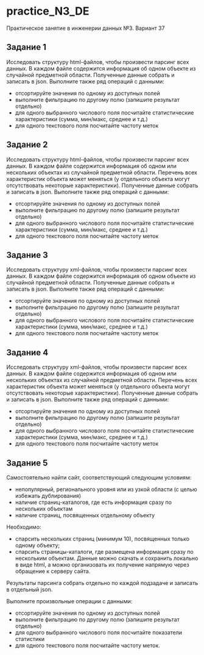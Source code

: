 # practice_N3_DE
Практическое занятие в инженерии данных №3. Вариант 37
## Задание 1
Исследовать структуру html-файлов, чтобы произвести парсинг всех данных. В каждом файле содержится информация об одном объекте из случайной предметной области. Полученные данные собрать и записать в json. Выполните также ряд операций с данными:
- отсортируйте значения по одному из доступных полей
- выполните фильтрацию по другому полю (запишите результат отдельно)
- для одного выбранного числового поля посчитайте статистические характеристики (сумма, мин/макс, среднее и т.д.)
- для одного текстового поля посчитайте частоту меток
## Задание 2
Исследовать структуру html-файлов, чтобы произвести парсинг всех данных. В каждом файле содержится информация об одном или нескольких объектах из случайной предметной области. Перечень всех характеристик объекта может меняться (у отдельного объекта могут отсутствовать некоторые характеристики). Полученные данные собрать и записать в json. Выполните также ряд операций с данными:
- отсортируйте значения по одному из доступных полей
- выполните фильтрацию по другому полю (запишите результат отдельно)
- для одного выбранного числового поля посчитайте статистические характеристики (сумма, мин/макс, среднее и т.д.)
- для одного текстового поля посчитайте частоту меток
## Задание 3
Исследовать структуру xml-файлов, чтобы произвести парсинг всех данных. В каждом файле содержится информация об одном объекте из случайной предметной области. Полученные данные собрать и записать в json. Выполните также ряд операций с данными:
- отсортируйте значения по одному из доступных полей
- выполните фильтрацию по другому полю (запишите результат отдельно)
- для одного выбранного числового поля посчитайте статистические характеристики (сумма, мин/макс, среднее и т.д.)
- для одного текстового поля посчитайте частоту меток
## Задание 4 
Исследовать структуру xml-файлов, чтобы произвести парсинг всех данных. В каждом файле содержится информация об одном или нескольких объектах из случайной предметной области. Перечень всех характеристик объекта может меняться (у отдельного объекта могут отсутствовать некоторые характеристики). Полученные данные собрать и записать в json. Выполните также ряд операций с данными:
- отсортируйте значения по одному из доступных полей
- выполните фильтрацию по другому полю (запишите результат отдельно)
- для одного выбранного числового поля посчитайте статистические характеристики (сумма, мин/макс, среднее и т.д.)
- для одного текстового поля посчитайте частоту меток
## Задание 5
Самостоятельно найти сайт, соответствующий следующим условиям:
- непопулярный, регионального уровня или из узкой области (с целью избежать дублирования)
- наличие страниц-каталогов, где есть информация сразу по нескольких объектам
- наличие страниц, посвященных отдельному объекту

Необходимо:
- спарсить нескольких страниц (минимум 10), посвященных только одному объекту;
- спарсить страницы-каталоги, где размещена информация сразу по нескольким объектам.
Данные можно скачать и сохранить локально в виде html, а можно организовать их получение напрямую через обращение к серверу сайта.

Результаты парсинга собрать отдельно по каждой подзадаче и записать в отдельный json.

Выполните произвольные операции с данными:
- отсортируйте значения по одному из доступных полей
- выполните фильтрацию по другому полю (запишите результат отдельно)
- для одного выбранного числового поля посчитайте показатели статистики
- для одного текстового поля посчитайте частоту меток.